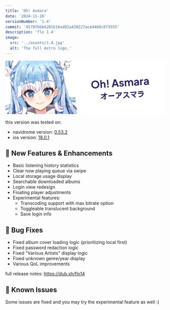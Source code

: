 ```yaml
---
title: 'Oh! Asmara'
date: '2024-11-28'
versionNumber: '1.4'
commit: '4570fbbb6281b16ad02a420227ace4468c873555'
description: 'flo 1.4'
image:
  src: '../assets/1.4.jpg'
  alt: 'The full Astro logo.'
---
```


![](../assets/1.4.jpg)

this version was tested on:

- navidrome version: [0.53.2](https://github.com/navidrome/navidrome/releases/tag/v0.53.2)
- ios version: [18.0.1](https://support.apple.com/en-us/121161)

## 🍿 New Features & Enhancements

- Basic listening history statistics
- Clear now playing queue via swipe
- Local storage usage display
- Searchable downloaded albums
- Login view redesign
- Floating player adjustments
- Experimental features:
     - Transcoding support with max bitrate option
     - Toggleable translucent background
     - Save login info

## 🐞 Bug Fixes

- Fixed album cover loading logic (prioritizing local first)
- Fixed password redaction logic
- Fixed "Various Artists" display logic
- Fixed unknown genre/year display
- Various QoL improvements

full release notes: https://dub.sh/flo14

## 👾 Known Issues

Some issues are fixed and you may try the experimental feature as well :)
